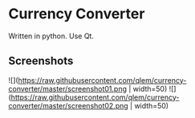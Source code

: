 # Currency Converter
Written in python. Use Qt.
## Screenshots
![](https://raw.githubusercontent.com/qlem/currency-converter/master/screenshot01.png | width=50)
![](https://raw.githubusercontent.com/qlem/currency-converter/master/screenshot02.png | width=50)